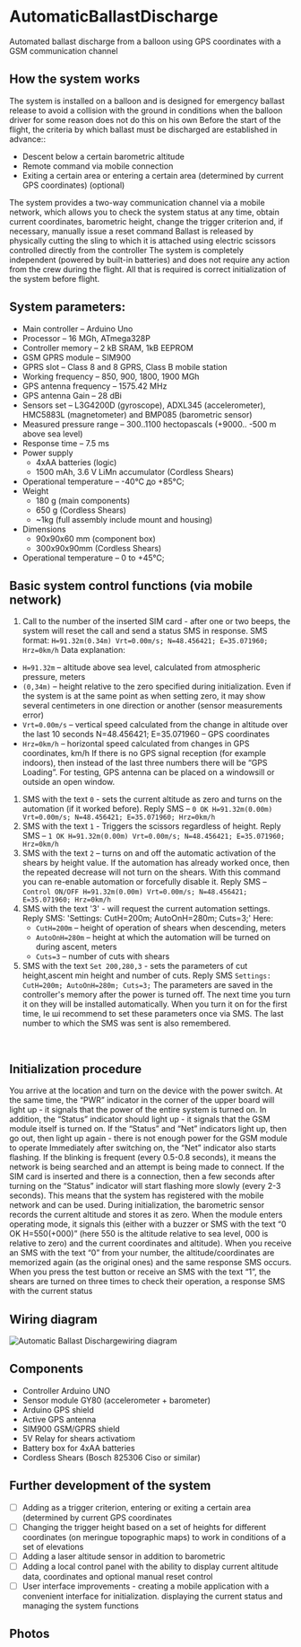 # AutomaticBallastDischarge
Automated ballast discharge from a balloon using GPS coordinates with a GSM communication channel

## How the system works
The system is installed on a balloon and is designed for emergency ballast release to avoid a collision with the ground in conditions when the balloon driver for some reason does not do this on his own
Before the start of the flight, the criteria by which ballast must be discharged are established in advance::
* Descent below a certain barometric altitude
* Remote command via mobile connection
* Exiting a certain area or entering a certain area (determined by current GPS coordinates) (optional)

The system provides a two-way communication channel via a mobile network, which allows you to check the system status at any time, obtain current coordinates, barometric height, change the trigger criterion and, if necessary, manually issue a reset command
Ballast is released by physically cutting the sling to which it is attached using electric scissors controlled directly from the controller
The system is completely independent (powered by built-in batteries) and does not require any action from the crew during the flight. All that is required is correct initialization of the system before flight.

## System parameters:
* Main controller		– Arduino Uno
* Processor 			– 16 MGh, ATmega328P
* Controller memory		– 2 kB SRAM, 1kB EEPROM
* GSM GPRS  module		– SIM900
* GPRS slot			– Class 8 and 8 GPRS, Class B mobile station
* Working frequency		– 850, 900, 1800, 1900 MGh
* GPS antenna frequency	– 1575.42 MHz
* GPS antenna Gain		–  28 dBi
* Sensors set			– L3G4200D (gyroscope), ADXL345 (accelerometer), HMC5883L (magnetometer) and BMP085 (barometric sensor)
* Measured pressure range	– 300..1100 hectopascals (+9000.. -500 m above sea level)
* Response time		– 7.5 ms
* Power supply
    - 4xAA batteries (logic)
    - 1500 mAh, 3.6 V LiMn accumulator (Cordless Shears)
* Operational temperature	– -40°C до +85°C;
* Weight
    - 180 g (main components)
    - 650 g (Cordless Shears)
    - ~1kg (full assembly include mount and housing) 
* Dimensions
    - 90x90x60 mm (component box)
    - 300x90x90mm (Cordless Shears)
* Operational temperature	– 0 to +45°C;

## Basic system control functions (via mobile network)
1. Call to the number of the inserted SIM card - after one or two beeps, the system will reset the call and send a status SMS in response.
SMS format: `H=91.32m(0.34m) Vrt=0.00m/s; N=48.456421; E=35.071960; Hrz=0km/h`
Data explanation:	
* `H=91.32m` – altitude above sea level, calculated from atmospheric pressure, meters
* `(0,34m)` – height relative to the zero specified during initialization. Even if the system is at the same point as when setting zero, it may show several centimeters in one direction or another (sensor measurements error)
* `Vrt=0.00m/s` –  vertical speed calculated from the change in altitude over the last 10 seconds	N=48.456421; E=35.071960 – GPS coordinates 
* `Hrz=0km/h` – horizontal speed calculated from changes in GPS coordinates, km/h
If there is no GPS signal reception (for example indoors), then instead of the last three numbers there will be “GPS Loading”. For testing, GPS antenna  can be placed on a windowsill or outside an open window.
1. SMS with the text `0` - sets the current altitude as zero and turns on the automation (if it worked before). 
Reply SMS – `0 OK H=91.32m(0.00m) Vrt=0.00m/s; N=48.456421; E=35.071960; Hrz=0km/h`
1. SMS with the text `1` - Triggers the scissors regardless of height. 
Reply SMS – `1 OK H=91.32m(0.00m) Vrt=0.00m/s; N=48.456421; E=35.071960; Hrz=0km/h`
1. SMS with the text `2` – turns on and off the automatic activation of the shears by height value. If the automation has already worked once, then the repeated decrease will not turn on the shears. With this command you can re-enable automation or forcefully disable it. 
Reply SMS – `Control ON/OFF H=91.32m(0.00m) Vrt=0.00m/s; N=48.456421; E=35.071960; Hrz=0km/h`
1. SMS with the text '3' - will request the current automation settings. Reply SMS: 'Settings: CutH=200m; AutoOnH=280m; Cuts=3;'
Here:
    * `CutH=200m` – height of operation of shears when descending, meters
    * `AutoOnH=280m` – height at which the automation will be turned on during ascent, meters
    * `Cuts=3` – number of cuts with shears
1. SMS with the text `Set 200,280,3` - sets the parameters of cut height,ascent min height and number of cuts. 
Reply SMS `Settings: CutH=200m; AutoOnH=280m; Cuts=3;`
The parameters are saved in the controller's memory after the power is turned off. The next time you turn it on they will be installed automatically. When you turn it on for the first time, Iе ші recommend to set these parameters once via SMS. The last number to which the SMS was sent is also remembered.

 
## Initialization procedure
You arrive at the location and turn on the device with the power switch.
At the same time, the “PWR” indicator in the corner of the upper board will light up - it signals that the power of the entire system is turned on. In addition, the “Status” indicator should light up - it signals that the GSM module itself is turned on.
If the “Status” and “Net” indicators light up, then go out, then light up again - there is not enough power for the GSM module to operate
Immediately after switching on, the “Net” indicator also starts flashing. If the blinking is frequent (every 0.5-0.8 seconds), it means the network is being searched and an attempt is being made to connect. If the SIM card is inserted and there is a connection, then a few seconds after turning on the “Status” indicator will start flashing more slowly (every 2-3 seconds). This means that the system has registered with the mobile network and can be used.
During initialization, the barometric sensor records the current altitude and stores it as zero. When the module enters operating mode, it signals this (either with a buzzer or SMS with the text “0 OK H=550(+000)” (here 550 is the altitude relative to sea level, 000 is relative to zero) and the current coordinates and altitude). When you receive an SMS with the text “0” from your number, the altitude/coordinates are memorized again (as the original ones) and the same response SMS occurs.
When you press the test button or receive an SMS with the text “1”, the shears are turned on three times to check their operation, a response SMS with the current status

## Wiring diagram

![Automatic Ballast Dischargewiring diagram](https://github.com/Brabn/AutomaticBallastDischarge/blob/main/Wiring_diagram/AutomaticBallastDischarge.Wiring_diagram.png)
 
## Components
* Controller Arduino UNO 						
* Sensor module GY80 (accelerometer + barometer) 
* Arduino GPS shield			
* Active GPS antenna							
* SIM900 GSM/GPRS shield 				
* 5V Relay for shears activatiom 					
* Battery box for 4xАА batteries					
* Cordless Shears (Bosch 825306 Ciso or similar)

## Further development of the system
 - [ ] Adding as a trigger criterion, entering or exiting a certain area (determined by current GPS coordinates
 - [ ] Changing the trigger height based on a set of heights for different coordinates (on meringue topographic maps) to work in conditions of a set of elevations
 - [ ] Adding a laser altitude sensor in addition to barometric
 - [ ] Adding a local control panel with the ability to display current altitude data, coordinates and optional manual reset control
 - [ ] User interface improvements - creating a mobile application with a convenient interface for initialization. displaying the current status and managing the system functions

## Photos
